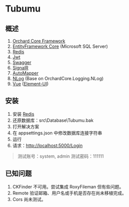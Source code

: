 # Tubumu

## 概述

1. [Orchard Core Framework](https://orchardcore.readthedocs.io/en/latest/)
2. [EntityFramework Core](https://docs.microsoft.com/en-us/ef/core/) (Microsoft SQL Server)
3. [Redis](https://github.com/MicrosoftArchive/redis/releases)
4. [Jwt](https://jwt.io/)
5. [Swagger](https://swagger.io/)
6. [SignalR](https://docs.microsoft.com/zh-cn/aspnet/core/signalr/introduction?view=aspnetcore-2.2)
7. [AutoMapper](http://automapper.org/)
8. [NLog](https://www.nuget.org/packages/NLog.Web.AspNetCore/) (Base on OrchardCore.Logging.NLog)
9. [Vue](https://cn.vuejs.org/) ([Element-UI](http://element-cn.eleme.io/#/zh-CN))

## 安装

1. 安装 [Redis](https://github.com/MicrosoftArchive/redis/releases)
2. 还原数据库：src\Database\Tubumu.bak
3. 打开解决方案
4. 在 appsettings.json 中修改数据库连接字符串
5. 运行
6. 请求：<http://localhost:5000/Login>

> 测试账号：system, admin
> 测试密码：111111

## 已知问题

1. CKFinder 不可用。尝试集成 RoxyFileman 但有些问题。
2. Remote 验证邮箱、用户名或手机是否存在尚未移植完成。
3. Cors 尚未测试。